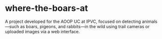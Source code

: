 # where-the-boars-at
A project developed for the AOOP UC at IPVC, focused on detecting animals—such as boars, pigeons, and rabbits—in the wild using trail cameras or uploaded images via a web interface.
